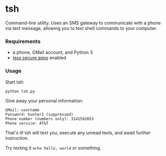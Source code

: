 # tsh

Command-line utility. Uses an SMS gateway to communicate with a phone via text
message, allowing you to text shell commands to your computer.

### Requirements

- a phone, GMail account, and Python 3
- [less secure apps](https://myaccount.google.com/lesssecureapps) enabled

### Usage

Start tsh:
```
python tsh.py
```

Give away your personal information:
```
GMail: username
Password: hunter2 (suppressed)
Phone number (numbers only): 3141592653
Phone service: AT&T
```

That's it! tsh will text you, execute any unread texts, and await further instruction.

Try texting it `echo hello, world` or something.
